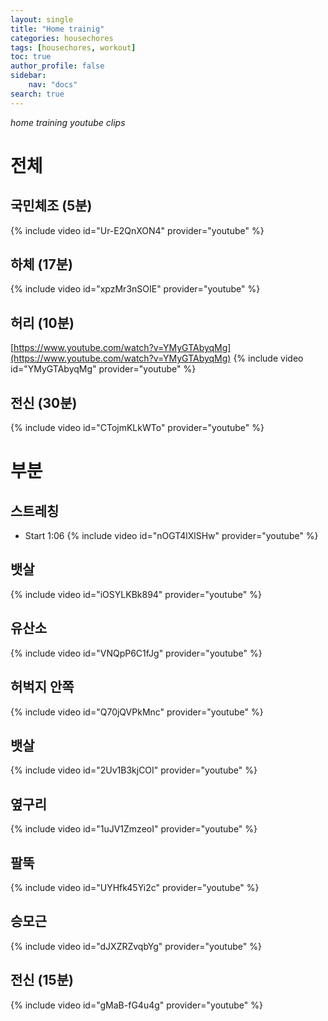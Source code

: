 ```yaml
---
layout: single
title: "Home trainig"
categories: housechores
tags: [housechores, workout]
toc: true
author_profile: false
sidebar:
    nav: "docs"
search: true
---
```


*home training youtube clips*

# 전체 
## 국민체조 (5분)
{% include video id="Ur-E2QnXON4" provider="youtube" %}

## 하체 (17분)
{% include video id="xpzMr3nSOIE" provider="youtube" %}


## 허리 (10분)
[https://www.youtube.com/watch?v=YMyGTAbyqMg](https://www.youtube.com/watch?v=YMyGTAbyqMg)
{% include video id="YMyGTAbyqMg" provider="youtube" %}

## 전신 (30분)
{% include video id="CTojmKLkWTo" provider="youtube" %}

# 부분


## 스트레칭 

- Start 1:06
{% include video id="nOGT4lXlSHw" provider="youtube" %}

## 뱃살 
{% include video id="iOSYLKBk894" provider="youtube" %}

## 유산소 
{% include video id="VNQpP6C1fJg" provider="youtube" %}

## 허벅지 안쪽 
{% include video id="Q70jQVPkMnc" provider="youtube" %}

## 뱃살 
{% include video id="2Uv1B3kjCOI" provider="youtube" %}

## 옆구리 
{% include video id="1uJV1ZmzeoI" provider="youtube" %}

## 팔뚝 
{% include video id="UYHfk45Yi2c" provider="youtube" %}

## 승모근 
{% include video id="dJXZRZvqbYg" provider="youtube" %}

## 전신 (15분)
{% include video id="gMaB-fG4u4g" provider="youtube" %}

